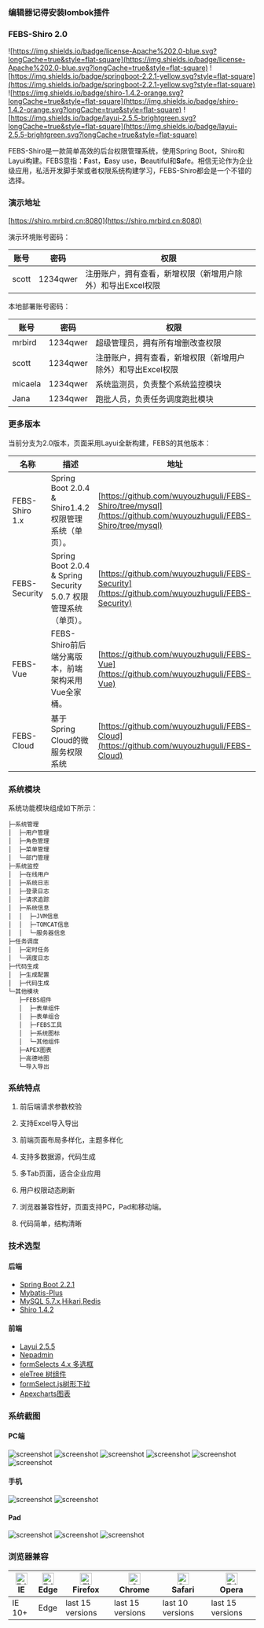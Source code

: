 ### 编辑器记得安装lombok插件

### FEBS-Shiro 2.0
![https://img.shields.io/badge/license-Apache%202.0-blue.svg?longCache=true&style=flat-square](https://img.shields.io/badge/license-Apache%202.0-blue.svg?longCache=true&style=flat-square)
![https://img.shields.io/badge/springboot-2.2.1-yellow.svg?style=flat-square](https://img.shields.io/badge/springboot-2.2.1-yellow.svg?style=flat-square)
![https://img.shields.io/badge/shiro-1.4.2-orange.svg?longCache=true&style=flat-square](https://img.shields.io/badge/shiro-1.4.2-orange.svg?longCache=true&style=flat-square)
![https://img.shields.io/badge/layui-2.5.5-brightgreen.svg?longCache=true&style=flat-square](https://img.shields.io/badge/layui-2.5.5-brightgreen.svg?longCache=true&style=flat-square)

FEBS-Shiro是一款简单高效的后台权限管理系统，使用Spring Boot，Shiro和Layui构建。FEBS意指：**F**ast，**E**asy use，**B**eautiful和**S**afe。相信无论作为企业级应用，私活开发脚手架或者权限系统构建学习，FEBS-Shiro都会是一个不错的选择。

### 演示地址

[https://shiro.mrbird.cn:8080](https://shiro.mrbird.cn:8080)

演示环境账号密码：

账号 | 密码| 权限
---|---|---
scott | 1234qwer | 注册账户，拥有查看，新增权限（新增用户除外）和导出Excel权限


本地部署账号密码：

账号 | 密码| 权限
---|---|---
mrbird | 1234qwer |超级管理员，拥有所有增删改查权限
scott | 1234qwer | 注册账户，拥有查看，新增权限（新增用户除外）和导出Excel权限
micaela | 1234qwer |系统监测员，负责整个系统监控模块
Jana   | 1234qwer  |跑批人员，负责任务调度跑批模块

### 更多版本
当前分支为2.0版本，页面采用Layui全新构建，FEBS的其他版本：

名称 | 描述| 地址
---|---|---
FEBS-Shiro 1.x | Spring Boot 2.0.4 & Shiro1.4.2 权限管理系统（单页）。 | [https://github.com/wuyouzhuguli/FEBS-Shiro/tree/mysql](https://github.com/wuyouzhuguli/FEBS-Shiro/tree/mysql)
FEBS-Security | Spring Boot 2.0.4 & Spring Security 5.0.7 权限管理系统（单页）。 | [https://github.com/wuyouzhuguli/FEBS-Security](https://github.com/wuyouzhuguli/FEBS-Security)
FEBS-Vue | FEBS-Shiro前后端分离版本，前端架构采用Vue全家桶。 | [https://github.com/wuyouzhuguli/FEBS-Vue](https://github.com/wuyouzhuguli/FEBS-Vue)
FEBS-Cloud | 基于Spring Cloud的微服务权限系统 | [https://github.com/wuyouzhuguli/FEBS-Cloud](https://github.com/wuyouzhuguli/FEBS-Cloud)

### 系统模块
系统功能模块组成如下所示：
```
├─系统管理
│  ├─用户管理
│  ├─角色管理
│  ├─菜单管理
│  └─部门管理
├─系统监控
│  ├─在线用户
│  ├─系统日志
│  ├─登录日志
│  ├─请求追踪
│  ├─系统信息
│  │  ├─JVM信息
│  │  ├─TOMCAT信息
│  │  └─服务器信息
├─任务调度
│  ├─定时任务
│  └─调度日志
├─代码生成
│  ├─生成配置
│  ├─代码生成
└─其他模块
   ├─FEBS组件
   │  ├─表单组件
   │  ├─表单组合
   │  ├─FEBS工具
   │  ├─系统图标
   │  └─其他组件
   ├─APEX图表
   ├─高德地图
   └─导入导出
```
### 系统特点

1. 前后端请求参数校验

2. 支持Excel导入导出

3. 前端页面布局多样化，主题多样化

4. 支持多数据源，代码生成

5. 多Tab页面，适合企业应用

6. 用户权限动态刷新

7. 浏览器兼容性好，页面支持PC，Pad和移动端。

8. 代码简单，结构清晰

### 技术选型

#### 后端
- [Spring Boot 2.2.1](http://spring.io/projects/spring-boot/)
- [Mybatis-Plus](https://mp.baomidou.com/guide/)
- [MySQL 5.7.x](https://dev.mysql.com/downloads/mysql/5.7.html#downloads),[Hikari](https://brettwooldridge.github.io/HikariCP/),[Redis](https://redis.io/)
- [Shiro 1.4.2](http://shiro.apache.org/)

#### 前端
- [Layui 2.5.5](https://www.layui.com/)
- [Nepadmin](https://gitee.com/june000/nep-admin)
- [formSelects 4.x 多选框](https://hnzzmsf.github.io/example/example_v4.html)
- [eleTree 树组件](https://layuiextend.hsianglee.cn/eletree/)
- [formSelect.js树形下拉](https://wujiawei0926.gitee.io/treeselect/docs/doc.html)
- [Apexcharts图表](https://apexcharts.com/)

### 系统截图

#### PC端
![screenshot](screenshot/pc_screenshot_1.jpg)
![screenshot](screenshot/pc_screenshot_2.jpg)
![screenshot](screenshot/pc_screenshot_3.jpg)
![screenshot](screenshot/pc_screenshot_4.jpg)
![screenshot](screenshot/pc_screenshot_5.jpg)
![screenshot](screenshot/pc_screenshot_6.jpg)

#### 手机
![screenshot](screenshot/mobile_screenshot_1.jpg)
![screenshot](screenshot/mobile_screenshot_2.jpg)
#### Pad
![screenshot](screenshot/pad_screenshot_1.jpg)
![screenshot](screenshot/pad_screenshot_2.jpg)
![screenshot](screenshot/pad_screenshot_3.jpg)
### 浏览器兼容
|[<img src="https://raw.github.com/alrra/browser-logos/master/src/archive/internet-explorer_9-11/internet-explorer_9-11_48x48.png" alt="Edge" width="24px" height="24px" />](http://godban.github.io/browsers-support-badges/)</br>IE| [<img src="https://raw.githubusercontent.com/alrra/browser-logos/master/src/edge/edge_48x48.png" alt="Edge" width="24px" height="24px" />](http://godban.github.io/browsers-support-badges/)</br>Edge | [<img src="https://raw.githubusercontent.com/alrra/browser-logos/master/src/firefox/firefox_48x48.png" alt="Firefox" width="24px" height="24px" />](http://godban.github.io/browsers-support-badges/)</br>Firefox | [<img src="https://raw.githubusercontent.com/alrra/browser-logos/master/src/chrome/chrome_48x48.png" alt="Chrome" width="24px" height="24px" />](http://godban.github.io/browsers-support-badges/)</br>Chrome | [<img src="https://raw.githubusercontent.com/alrra/browser-logos/master/src/safari/safari_48x48.png" alt="Safari" width="24px" height="24px" />](http://godban.github.io/browsers-support-badges/)</br>Safari |[<img src="https://raw.github.com/alrra/browser-logos/master/src/opera/opera_48x48.png" alt="Edge" width="24px" height="24px" />](http://godban.github.io/browsers-support-badges/)</br>Opera
| --------- | --------- | --------- | --------- | --------- |--------- |
|IE 10+| Edge| last 15 versions| last 15 versions| last 10 versions| last 15 versions
